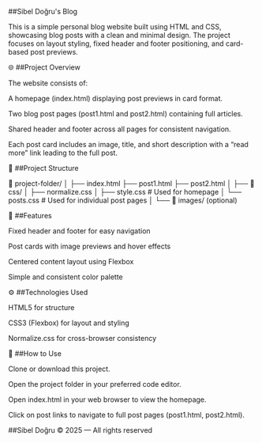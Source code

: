 ##Sibel Doğru's Blog

This is a simple personal blog website built using HTML and CSS, showcasing blog posts with a clean and minimal design. The project focuses on layout styling, fixed header and footer positioning, and card-based post previews.

🌐 ##Project Overview

The website consists of:

A homepage (index.html) displaying post previews in card format.

Two blog post pages (post1.html and post2.html) containing full articles.

Shared header and footer across all pages for consistent navigation.

Each post card includes an image, title, and short description with a “read more” link leading to the full post.

🧩 ##Project Structure


📁 project-folder/
│
├── index.html
├── post1.html
├── post2.html
│
├── 📁 css/
│   ├── normalize.css
│   ├── style.css        # Used for homepage
│   └── posts.css        # Used for individual post pages
│
└── 📁 images/ (optional)



🎨 ##Features

Fixed header and footer for easy navigation

Post cards with image previews and hover effects

Centered content layout using Flexbox

Simple and consistent color palette



⚙️ ##Technologies Used

HTML5 for structure

CSS3 (Flexbox) for layout and styling

Normalize.css for cross-browser consistency

🧭 ##How to Use

Clone or download this project.

Open the project folder in your preferred code editor.

Open index.html in your web browser to view the homepage.

Click on post links to navigate to full post pages (post1.html, post2.html).



##Sibel Doğru
© 2025 — All rights reserved
